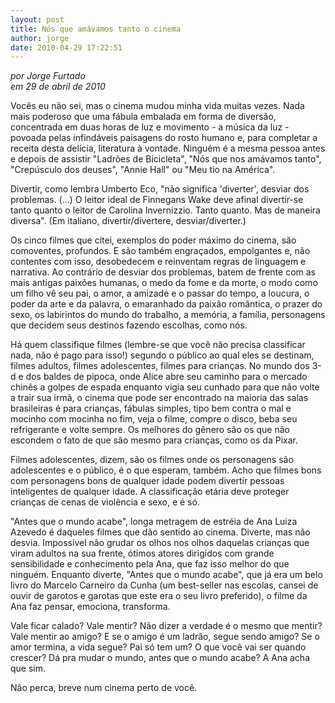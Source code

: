 ```yaml
---
layout: post
title: Nós que amávamos tanto o cinema
author: jorge
date: 2010-04-29 17:22:51
---
```

*por Jorge Furtado*\
*em 29 de abril de 2010*

Vocês eu não sei, mas o cinema mudou minha vida muitas vezes. Nada mais poderoso que uma fábula embalada em forma de diversão, concentrada em duas horas de luz e movimento - a música da luz - povoada pelas infindáveis paisagens do rosto humano e, para completar a receita desta delícia, literatura à vontade. Ninguém é a mesma pessoa antes e depois de assistir "Ladrões de Bicicleta", "Nós que nos amávamos tanto", "Crepúsculo dos deuses", "Annie Hall" ou "Meu tio na América".

Divertir, como lembra Umberto Eco, "não significa 'diverter', desviar dos problemas. (...) O leitor ideal de Finnegans Wake deve afinal divertir-se tanto quanto o leitor de Carolina Invernizzio. Tanto quanto. Mas de maneira diversa". (Em italiano, divertir/divertere, desviar/diverter.)

Os cinco filmes que citei, exemplos do poder máximo do cinema, são comoventes, profundos. E são também engraçados, empolgantes e, não contentes com isso, desobedecem e reinventam regras de linguagem e narrativa. Ao contrário de desviar dos problemas, batem de frente com as mais antigas paixões humanas, o medo da fome e da morte, o modo como um filho vê seu pai, o amor, a amizade e o passar do tempo, a loucura, o poder da arte e da palavra, o emaranhado da paixão romântica, o prazer do sexo, os labirintos do mundo do trabalho, a memória, a família, personagens que decidem seus destinos fazendo escolhas, como nós.

Há quem classifique filmes (lembre-se que você não precisa classificar nada, não é pago para isso!) segundo o público ao qual eles se destinam, filmes adultos, filmes adolescentes, filmes para crianças. No mundo dos 3-d e dos baldes de pipoca, onde Alice abre seu caminho para o mercado chinês a golpes de espada enquanto vigia seu cunhado para que não volte a trair sua irmã, o cinema que pode ser encontrado na maioria das salas brasileiras é para crianças, fábulas simples, tipo bem contra o mal e mocinho com mocinha no fim, veja o filme, compre o disco, beba seu refrigerante e volte sempre. Os melhores do gênero são os que não escondem o fato de que são mesmo para crianças, como os da Pixar.

Filmes adolescentes, dizem, são os filmes onde os personagens são adolescentes e o público, é o que esperam, também. Acho que filmes bons com personagens bons de qualquer idade podem divertir pessoas inteligentes de qualquer idade. A classificação etária deve proteger crianças de cenas de violência e sexo, e é só.

"Antes que o mundo acabe", longa metragem de estréia de Ana Luiza Azevedo é daqueles filmes que dão sentido ao cinema. Diverte, mas não desvia. Impossível não grudar os olhos nos olhos daquelas crianças que viram adultos na sua frente, ótimos atores dirigidos com grande sensibilidade e conhecimento pela Ana, que faz isso melhor do que ninguém. Enquanto diverte, "Antes que o mundo acabe", que já era um belo livro do Marcelo Carneiro da Cunha (um best-seller nas escolas, cansei de ouvir de garotos e garotas que este era o seu livro preferido), o filme da Ana faz pensar, emociona, transforma.

Vale ficar calado? Vale mentir? Não dizer a verdade é o mesmo que mentir? Vale mentir ao amigo? E se o amigo é um ladrão, segue sendo amigo? Se o amor termina, a vida segue? Pai só tem um? O que você vai ser quando crescer? Dá pra mudar o mundo, antes que o mundo acabe? A Ana acha que sim.

Não perca, breve num cinema perto de você.